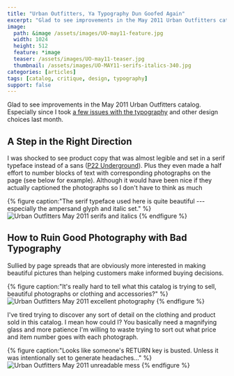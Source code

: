 ```yaml
---
title: "Urban Outfitters, Ya Typography Dun Goofed Again"
excerpt: "Glad to see improvements in the May 2011 Urban Outfitters catalog. Especially since I took a few issues with their typography last month."
image: 
  path: &image /assets/images/UO-may11-feature.jpg
  width: 1024
  height: 512
  feature: *image
  teaser: /assets/images/UO-may11-teaser.jpg
  thumbnail: /assets/images/UO-MAY11-serifs-italics-340.jpg
categories: [articles]
tags: [catalog, critique, design, typography]
support: false
---
```


Glad to see improvements in the May 2011 Urban Outfitters catalog. Especially since I took [a few issues with the typography](/articles/typography-urban-outfitters/) and other design choices last month.

## A Step in the Right Direction

I was shocked to see product copy that was almost legible and set in a serif typeface instead of a sans ([P22 Underground](https://web.archive.org/web/20111111003402/http://www.p22.com/products/underground.html)). Plus they even made a half effort to number blocks of text with corresponding photographs on the page (see below for example). Although it would have been nice if they actually captioned the photographs so I don't have to think as much

{% figure caption:"The serif typeface used here is quite beautiful --- especially the ampersand glyph and italic set." %}
![Urban Outfitters May 2011 serifs and italics](/assets/images/UO-MAY11-serifs-italics.jpg)
{% endfigure %}

## How to Ruin Good Photography with Bad Typography

Sullied by page spreads that are obviously more interested in making beautiful pictures than helping customers make informed buying decisions.

{% figure caption:"It's really hard to tell what this catalog is trying to sell, beautiful photographs or clothing and accessories?" %}
![Urban Outfitters May 2011 excellent photography](/assets/images/UO-MAY11-photography.jpg)
{% endfigure %}

I've tired trying to discover any sort of detail on the clothing and product sold in this catalog. I mean how could I? You basically need a magnifying glass and more patience I'm willing to waste trying to sort out what price and item number goes with each photograph.

{% figure caption:"Looks like someone's RETURN key is busted. Unless it was intentionally set to generate headaches..." %}
![Urban Outfitters May 2011 unreadable mess](/assets/images/UO-MAY11-unreadable-mess.jpg)
{% endfigure %}
